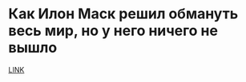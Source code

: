 # Как Илон Маск решил обмануть весь мир, но у него ничего не вышло



[LINK](https://varlamov.ru/2773696.html)